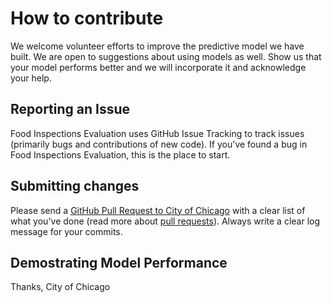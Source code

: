 # How to contribute

We welcome volunteer efforts to improve the predictive model we have built. We are open to suggestions about using models as well. Show us that your model performs better and we will incorporate it and acknowledge your help. 

## Reporting an Issue

Food Inspections Evaluation uses GitHub Issue Tracking to track issues (primarily bugs and contributions of new code). If you've found a bug in Food Inspections Evaluation, this is the place to start. 


## Submitting changes

Please send a [GitHub Pull Request to City of Chicago](https://github.com/chicago/food-inspections-evaluation/pull/new/master) with a clear list of what you've done (read more about [pull requests](http://help.github.com/pull-requests/)). Always write a clear log message for your commits. 


## Demostrating Model Performance

Thanks,
City of Chicago
